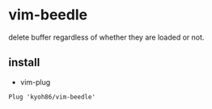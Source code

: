 # vim-beedle

delete buffer regardless of whether they are loaded or not.

## install

* vim-plug

```
Plug 'kyoh86/vim-beedle'
```
